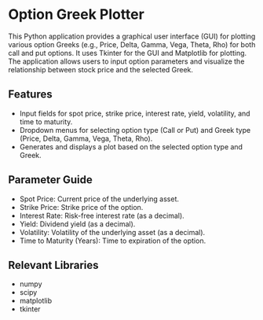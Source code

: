 # Option Greek Plotter

This Python application provides a graphical user interface (GUI) for plotting various option Greeks (e.g., Price, Delta, Gamma, Vega, Theta, Rho) for both call and put options. It uses Tkinter for the GUI and Matplotlib for plotting. The application allows users to input option parameters and visualize the relationship between stock price and the selected Greek.

## Features

- Input fields for spot price, strike price, interest rate, yield, volatility, and time to maturity.
- Dropdown menus for selecting option type (Call or Put) and Greek type (Price, Delta, Gamma, Vega, Theta, Rho).
- Generates and displays a plot based on the selected option type and Greek.

## Parameter Guide
* Spot Price: Current price of the underlying asset.
* Strike Price: Strike price of the option.
* Interest Rate: Risk-free interest rate (as a decimal).
* Yield: Dividend yield (as a decimal).
* Volatility: Volatility of the underlying asset (as a decimal).
* Time to Maturity (Years): Time to expiration of the option.

## Relevant Libraries
* numpy
* scipy
* matplotlib
* tkinter
